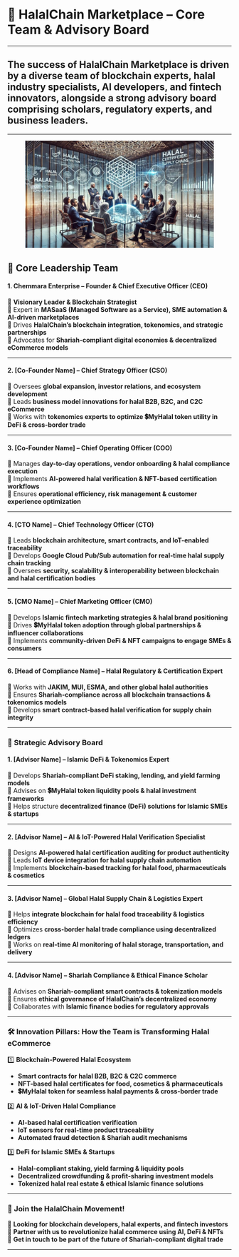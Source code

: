 # 🚀 HalalChain Marketplace – Core Team & Advisory Board

***

## The success of **HalalChain Marketplace** is driven by a diverse team of **blockchain experts, halal industry specialists, AI developers, and fintech innovators**, alongside a strong advisory board comprising **scholars, regulatory experts, and business leaders**.

***

<figure><img src=".gitbook/assets/yuyuyu.JPG" alt=""><figcaption></figcaption></figure>

## 🔹 Core Leadership Team

#### **1. Chemmara Enterprise – Founder & Chief Executive Officer (CEO)**

📌 **Visionary Leader & Blockchain Strategist**\
📌 Expert in **MASaaS (Managed Software as a Service), SME automation & AI-driven marketplaces**\
📌 Drives **HalalChain’s blockchain integration, tokenomics, and strategic partnerships**\
📌 Advocates for **Shariah-compliant digital economies & decentralized eCommerce models**

***

#### **2. \[Co-Founder Name] – Chief Strategy Officer (CSO)**

📌 Oversees **global expansion, investor relations, and ecosystem development**\
📌 Leads **business model innovations for halal B2B, B2C, and C2C eCommerce**\
📌 Works with **tokenomics experts to optimize 💲MyHalal token utility in DeFi & cross-border trade**

***

#### **3. \[Co-Founder Name] – Chief Operating Officer (COO)**

📌 Manages **day-to-day operations, vendor onboarding & halal compliance execution**\
📌 Implements **AI-powered halal verification & NFT-based certification workflows**\
📌 Ensures **operational efficiency, risk management & customer experience optimization**

***

#### **4. \[CTO Name] – Chief Technology Officer (CTO)**

📌 Leads **blockchain architecture, smart contracts, and IoT-enabled traceability**\
📌 Develops **Google Cloud Pub/Sub automation for real-time halal supply chain tracking**\
📌 Oversees **security, scalability & interoperability between blockchain and halal certification bodies**

***

#### **5. \[CMO Name] – Chief Marketing Officer (CMO)**

📌 Develops **Islamic fintech marketing strategies & halal brand positioning**\
📌 Drives **💲MyHalal token adoption through global partnerships & influencer collaborations**\
📌 Implements **community-driven DeFi & NFT campaigns to engage SMEs & consumers**

***

#### **6. \[Head of Compliance Name] – Halal Regulatory & Certification Expert**

📌 Works with **JAKIM, MUI, ESMA, and other global halal authorities**\
📌 Ensures **Shariah-compliance across all blockchain transactions & tokenomics models**\
📌 Develops **smart contract-based halal verification for supply chain integrity**

***

### **🔹 Strategic Advisory Board**

#### **1. \[Advisor Name] – Islamic DeFi & Tokenomics Expert**

📌 Develops **Shariah-compliant DeFi staking, lending, and yield farming models**\
📌 Advises on **💲MyHalal token liquidity pools & halal investment frameworks**\
📌 Helps structure **decentralized finance (DeFi) solutions for Islamic SMEs & startups**

***

#### **2. \[Advisor Name] – AI & IoT-Powered Halal Verification Specialist**

📌 Designs **AI-powered halal certification auditing for product authenticity**\
📌 Leads **IoT device integration for halal supply chain automation**\
📌 Implements **blockchain-based tracking for halal food, pharmaceuticals & cosmetics**

***

#### **3. \[Advisor Name] – Global Halal Supply Chain & Logistics Expert**

📌 Helps **integrate blockchain for halal food traceability & logistics efficiency**\
📌 Optimizes **cross-border halal trade compliance using decentralized ledgers**\
📌 Works on **real-time AI monitoring of halal storage, transportation, and delivery**

***

#### **4. \[Advisor Name] – Shariah Compliance & Ethical Finance Scholar**

📌 Advises on **Shariah-compliant smart contracts & tokenization models**\
📌 Ensures **ethical governance of HalalChain’s decentralized economy**\
📌 Collaborates with **Islamic finance bodies for regulatory approvals**

***

### **🛠 Innovation Pillars: How the Team is Transforming Halal eCommerce**

1️⃣ **Blockchain-Powered Halal Ecosystem**

* **Smart contracts for halal B2B, B2C & C2C commerce**
* **NFT-based halal certificates for food, cosmetics & pharmaceuticals**
* **💲MyHalal token for seamless halal payments & cross-border trade**

2️⃣ **AI & IoT-Driven Halal Compliance**

* **AI-based halal certification verification**
* **IoT sensors for real-time product traceability**
* **Automated fraud detection & Shariah audit mechanisms**

3️⃣ **DeFi for Islamic SMEs & Startups**

* **Halal-compliant staking, yield farming & liquidity pools**
* **Decentralized crowdfunding & profit-sharing investment models**
* **Tokenized halal real estate & ethical Islamic finance solutions**

***

### **🚀 Join the HalalChain Movement!**

📌 **Looking for blockchain developers, halal experts, and fintech investors**\
📌 **Partner with us to revolutionize halal commerce using AI, DeFi & NFTs**\
📩 **Get in touch to be part of the future of Shariah-compliant digital trade**

***

